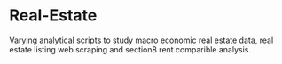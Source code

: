 # Real-Estate

Varying analytical scripts to study macro economic real estate data, real estate listing web scraping and section8 rent comparible analysis. 

